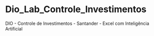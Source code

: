 # Dio_Lab_Controle_Investimentos
DIO - Controle de Investimentos - Santander - Excel com Inteligência Artificial
